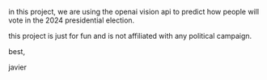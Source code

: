in this project, we are using the openai vision api to predict how people will vote in the 2024 presidential election.

this project is just for fun and is not affiliated with any political campaign.

best,

javier